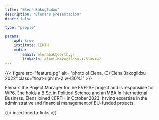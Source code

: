 ```yaml
---
title: "Elena Bakoglidou"
description: "Elena's presentation"
draft: false

type: "people"

params:
    wp6: true
    institute: CERTH
    media:
        email: elenabak@certh.gr
        linkedin: eleni-bakoglidou-175399197
---
```

{{< figure src="feature.jpg" alt= "photo of Elena, (C) Elena Bakoglidou 2022" class="float-right m-2 w-[30%]" >}} 

Elena is the Project Manager for the EVERSE project and is responsible for WP6. She holds a B.Sc. in Political Science and an MBA in International Business. Elena joined CERTH in October 2023, having expertise in the administrative and financial management of EU-funded projects.

{{< insert-media-links >}}

